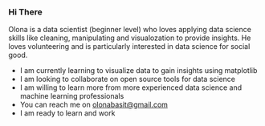 ### Hi There 
Olona is a data scientist (beginner level) who loves applying data science skills like cleaning, manipulating and visualozation to provide insights. He loves volunteering and is particularly interested in data science for social good.
* I am currently learning to visualize data to gain insights using matplotlib
* I am looking to collaborate on open source tools for data science
* I am willing to learn more from more experienced data science and machine learning professionals
* You can reach me on olonabasit@gmail.com
* I am ready to learn and work
